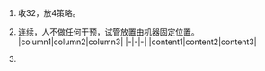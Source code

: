 1. 收32，放4策略。
	
2. 连续，人不做任何干预，试管放置由机器固定位置。
	|column1|column2|column3|
|-|-|-|
|content1|content2|content3|

3. 